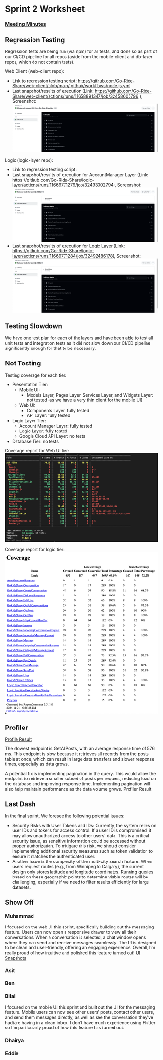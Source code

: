 # Sprint 2 Worksheet
### [Meeting Minutes]()

## Regression Testing
Regression tests are being run (via npm) for all tests, and done so as part of our CI/CD pipeline for all repos (aside from the mobile-client and db-layer repos, which do not contain tests). 

Web Client (web-client repo): 
- Link to regression testing script: https://github.com/Go-Ride-Share/web-client/blob/main/.github/workflows/node.js.yml 
- Last snapshot/results of execution (Link: https://github.com/Go-Ride-Share/web-client/actions/runs/11658891347/job/32458605796 ), Screenshot:
![Web Client Regression Tests Screenshot](sprint_2_images/Web_Client_Regression_Tests_Screenshot.png)

Logic (logic-layer repo):
- Link to regression testing script:
- Last snapshot/results of execution for AccountManager Layer (Link: https://github.com/Go-Ride-Share/logic-layer/actions/runs/11669771279/job/32493002794), Screenshot: 
![AccountManager Regression Tests Screenshot](sprint_2_images/AccountManager_Regression_Tests_Screenshot.png)
- Last snapshot/results of execution for Logic Layer (Link: https://github.com/Go-Ride-Share/logic-layer/actions/runs/11669771284/job/32492486178), Screenshot:
![Logic Regression Tests Screenshot](sprint_2_images/Logic_Regression_Tests_Screenshot.png)

## Testing Slowdown
We have one test plan for each of the layers and have been able to test all unit tests and integration tests as it did not slow down our CI/CD pipeline significantly enough for that to be necessary.

## Not Testing
Testing coverage for each tier:
- Presentation Tier:
  - Mobile UI: 
    - Models Layer, Pages Layer, Services Layer, and Widgets Layer: not tested (as we have a very thin client for the mobile UI)
  - Web UI: 
    - Components Layer: fully tested
    - API Layer: fully tested
- Logic Layer Tier: 
  - Account Manager Layer: fully tested
  - Logic Layer: fully tested
  - Google Cloud API Layer: no tests
- Database Tier: no tests

Coverage report for Web UI tier:
![Coverage report for Web UI](sprint_2_images/Coverage_Report_Web_UI.png)

Coverage report for logic tier:
![Coverage report for Logic tier](sprint_2_images/Coverage_Report_Logic_Tier.png)

## Profiler

[Profile Result](https://github.com/Go-Ride-Share/.github/blob/main/profiler_result.md)

The slowest endpoint is GetAllPosts, with an average response time of 576 ms. This endpoint is slow because it retrieves all records from the posts table at once, which can result in large data transfers and slower response times, especially as data grows.

A potential fix is implementing pagination in the query. This would allow the endpoint to retrieve a smaller subset of posts per request, reducing load on the database and improving response time. Implementing pagination will also help maintain performance as the data volume grows.
Profiler Result

## Last Dash

In the final sprint, We foresee the following potential issues:

 - Security Risks with User Tokens and IDs: Currently, the system relies on user IDs and tokens for access control. If a user ID is compromised, it may allow unauthorized access to other users' data. This is a critical security issue, as sensitive information could be accessed without proper authorization. To mitigate this risk, we should consider implementing additional security measures such as token validation to ensure it matches the authenticated user.
 - Another issue is the complexity of the multi-city search feature. When users request routes (e.g., from Winnipeg to Calgary), the current design only stores latitude and longitude coordinates. Running queries based on these geographic points to determine viable routes will be challenging, especially if we need to filter results efficiently for large datasets.

## Show Off

### Muhammad
I focused on the web UI this sprint, specifically building out the messaging feature. Users can now open a responsive drawer to view all their conversations. When a conversation is selected, a chat window opens where they can send and receive messages seamlessly. The UI is designed to be clean and user-friendly, offering an engaging experience. Overall, I’m really proud of how intuitive and polished this feature turned out!
[UI Snapshots](https://github.com/Go-Ride-Share/.github/tree/main/sprint_2_images)

### Asit

### Ben

### Bilal
I focused on the mobile UI this sprint and built out the UI for the messaging feature. Mobile users can now see other users' posts, contact other users, and send them messages directly, as well as see the conversation they've had/are having in a clean inbox. I don't have much experience using Flutter so I'm particularly proud of how this feature has turned out. 

### Dhairya

### Eddie
